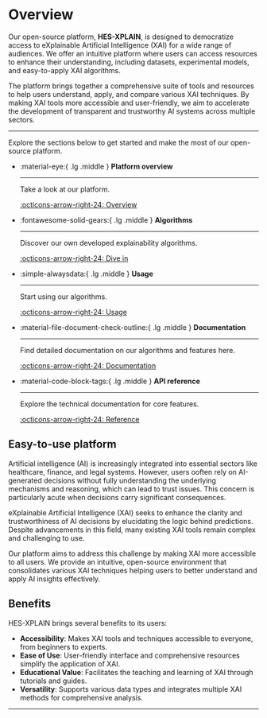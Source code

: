 # Overview

Our open-source platform, **HES-XPLAIN**, is designed to democratize access to eXplainable Artificial Intelligence (XAI) for a wide range of audiences. We offer an intuitive platform where users can access resources to enhance their understanding, including datasets, experimental models, and easy-to-apply XAI algorithms.

The platform brings together a comprehensive suite of tools and resources to help users understand, apply, and compare various XAI techniques. By making XAI tools more accessible and user-friendly, we aim to accelerate the development of transparent and trustworthy AI systems across multiple sectors.

---

Explore the sections below to get started and make the most of our open-source platform.
<div class="grid cards" markdown>

-   :material-eye:{ .lg .middle } **Platform overview**

    ---

    Take a look at our platform.

    [:octicons-arrow-right-24: Overview](overview.md)

-   :fontawesome-solid-gears:{ .lg .middle } **Algorithms**

    ---

    Discover our own developed explainability algorithms.

    [:octicons-arrow-right-24: Dive in](algos.md)

-   :simple-alwaysdata:{ .lg .middle } **Usage**

    ---

    Start using our algorithms.

    [:octicons-arrow-right-24: Usage](usage.md)

-   :material-file-document-check-outline:{ .lg .middle } **Documentation**

    ---

    Find detailed documentation on our algorithms and features here.

    [:octicons-arrow-right-24: Documentation](../documentation/overview.md)

-   :material-code-block-tags:{ .lg .middle } **API reference**

    ---

    Explore the technical documentation for core features.

    [:octicons-arrow-right-24: Reference](../reference.md)

</div>


## Easy-to-use platform

Artificial intelligence (AI) is increasingly integrated into essential sectors like healthcare, finance, and legal systems. However, users ooften rely on AI-generated decisions without fully understanding the underlying mechanisms and reasoning, which can lead to trust issues. This concern is particularly acute when decisions carry significant consequences.

eXplainable Artificial Intelligence (XAI) seeks to enhance the clarity and trustworthiness of AI decisions by elucidating the logic behind predictions. Despite advancements in this field, many existing XAI tools remain complex and challenging to use.

Our platform aims to address this challenge by making XAI more accessible to all users. We provide an intuitive, open-source environment that consolidates various XAI techniques helping users to better understand and apply AI insights effectively.

## Benefits

HES-XPLAIN brings several benefits to its users:

- **Accessibility**: Makes XAI tools and techniques accessible to everyone, from beginners to experts.
- **Ease of Use**: User-friendly interface and comprehensive resources simplify the application of XAI.
- **Educational Value**: Facilitates the teaching and learning of XAI through tutorials and guides.
- **Versatility**: Supports various data types and integrates multiple XAI methods for comprehensive analysis.

---
